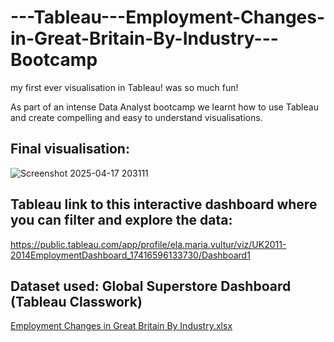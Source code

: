 # ---Tableau---Employment-Changes-in-Great-Britain-By-Industry---Bootcamp
my first ever visualisation in Tableau!
was so much fun!

As part of an intense Data Analyst bootcamp we learnt how to use Tableau and create compelling and easy to understand visualisations.  
## Final visualisation: 
![Screenshot 2025-04-17 203111](https://github.com/user-attachments/assets/6e134396-25b4-4f80-b5f9-d696ec56dc0c)

## Tableau link to this interactive dashboard where you can filter and explore the data: 
https://public.tableau.com/app/profile/ela.maria.vultur/viz/UK2011-2014EmploymentDashboard_17416596133730/Dashboard1

## Dataset used: Global Superstore Dashboard (Tableau Classwork) <br> 
[Employment Changes in Great Britain By Industry.xlsx](https://github.com/user-attachments/files/19799680/Employment.Changes.in.Great.Britain.By.Industry.xlsx)


